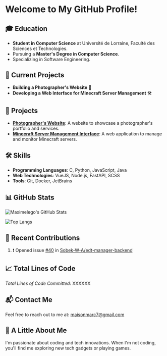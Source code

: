 # Welcome to My GitHub Profile!

## 🎓 Education

- **Student in Computer Science** at Université de Lorraine, Faculté des Sciences et Technologies.
- Pursuing a **Master's Degree in Computer Science**.
- Specializing in Software Engineering.

## 💼 Current Projects

- **Building a Photographer's Website** 📸
- **Developing a Web Interface for Minecraft Server Management** 🛠️

## 🚀 Projects

- **[Photographer's Website](#)**: A website to showcase a photographer's portfolio and services.
- **[Minecraft Server Management Interface](#)**: A web application to manage and monitor Minecraft servers.

## 🛠️ Skills

- **Programming Languages**: C, Python, JavaScript, Java
- **Web Technologies**: VueJS, Node.js, FastAPI, SCSS
- **Tools**: Git, Docker, JetBrains

## 📊 GitHub Stats

![Maximelego's GitHub Stats](https://github-readme-stats-kappa-ten-79.vercel.app/api?username=Maximelego&show_icons=true&count_private=true&include_all_commits=true&hide_rank=true&theme=darcula)

![Top Langs](https://github-readme-stats-kappa-ten-79.vercel.app/api/top-langs/?username=Maximelego&count_private=true&theme=darcula&layout=compact)

## 📝 Recent Contributions

<!--START_SECTION:activity-->
1. ❗ Opened issue [#40](https://github.com/Sobek-W-A/edt-manager-backend/issues/40) in [Sobek-W-A/edt-manager-backend](https://github.com/Sobek-W-A/edt-manager-backend)
<!--END_SECTION:activity-->

## 📈 Total Lines of Code

*Total Lines of Code Committed:* XXXXXX

## 📬 Contact Me

Feel free to reach out to me at: [maisonmarc7@gmail.com](mailto:maisonmarc7@gmail.com)
<!--
## 🏆 Achievements

- **Certified [Certification Name]**
- **Winner of [Hackathon/Competition Name]**
-->

## 👋 A Little About Me

I'm passionate about coding and tech innovations. When I'm not coding, you'll find me exploring new tech gadgets or playing games.

